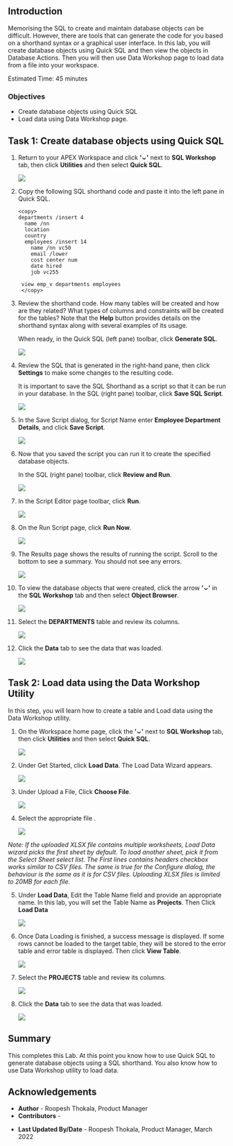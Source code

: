 ## Introduction

Memorising the SQL to create and maintain database objects can be difficult. However, there are tools that can generate the code for you based on a shorthand syntax or a graphical user interface. In this lab, you will create database objects using Quick SQL and then view the objects in Database Actions. Then you will then use Data Workshop page to load data from a file into your workspace.

Estimated Time: 45 minutes

### Objectives

- Create database objects using Quick SQL
- Load data using Data Workshop page.


## Task 1: Create database objects using Quick SQL

1. Return to your APEX Workspace and click **'⌄'** next to **SQL Workshop** tab, then click **Utilities** and then select **Quick SQL**.

   ![](images/navigate-to-quicksql1.png " ")

2. Copy the following SQL shorthand code and paste it into the left pane in Quick SQL.

    ```
    <copy>
    departments /insert 4
      name /nn
      location
      country
      employees /insert 14
        name /nn vc50
        email /lower
        cost center num
        date hired
        job vc255

     view emp_v departments employees
     </copy>
    ```

3. Review the shorthand code. How many tables will be created and how are they related? What types of columns and constraints will be created for the tables? Note that the **Help** button provides details on the shorthand syntax along with several examples of its usage.

    When ready, in the Quick SQL (left pane) toolbar, click **Generate SQL**.

   ![](./images/generate-sql1.png " ")

4. Review the SQL that is generated in the right-hand pane, then click **Settings** to make some changes to the resulting code.
   
   It is important to save the SQL Shorthand as a script so that it can be run in your database.
   In the SQL (right pane) toolbar, click **Save SQL Script**.  
    
   ![](images/generated-sql1.png " ")

5. In the Save Script dialog, for Script Name enter **Employee Department Details**, and click **Save Script**.

    ![](images/save-sql-scripts1.png " ")

6. Now that you saved the script you can run it to create the specified database objects.

    In the SQL (right pane) toolbar, click **Review and Run**.

    ![](images/review-and-run1.png " ")

7.  In the Script Editor page toolbar, click **Run**.

    ![](images/running-scripts1.png " ")

8. On the Run Script page, click **Run Now**.

    ![](images/run-now1.png " ")

9. The Results page shows the results of running the script. Scroll to the bottom to see a summary. You should not see any errors.

    ![](images/results.png " ")

10. To view the database objects that were created, click the arrow  **'⌄'** in the **SQL Workshop** tab and then select **Object Browser**.

    ![](images/navigate-to-object-browser1.png " ")

12. Select the **DEPARTMENTS** table and review its columns.

    ![](images/select-departments-table1.png " ")

13. Click the **Data** tab to see the data that was loaded.

    ![](images/view-departments-table-data1.png " ")

## Task 2: Load data using the Data Workshop Utility

In this step, you will learn how to create a table and Load data using the Data Workshop utility.

1. On the Workspace home page, click the **'⌄'** next to **SQL Workshop** tab, then click **Utilities** and then select **Quick SQL**.

   ![](images/navigate-to-data-workshop1.png " ")

2. Under Get Started, click **Load Data**. The Load Data Wizard appears.

   ![](images/click-data-load1.png " ")

3. Under Upload a File, Click **Choose File**.

   ![](images/choose-file-to-load1.png " ")

4. Select the appropriate file .

   ![](images/select-appropriate-file1.png " ")

  *Note: If the uploaded XLSX file contains multiple worksheets, Load Data wizard picks the first sheet by default. To load another sheet, pick it from the Select Sheet select list. The First lines contains headers checkbox works similar to CSV files. The same is true for the Configure dialog, the behaviour is the same as it is for CSV files. Uploading XLSX files is limited to 20MB for each file.*

5. Under **Load Data**, Edit the Table Name field and provide an appropriate name. In this lab, you will set the Table Name as **Projects**. Then Click **Load Data**

   ![](images/load-data1.png " ")

6. Once Data Loading is finished, a success message is displayed. If some rows cannot be loaded to the target table, they will be stored to the error table and error table is displayed. Then click **View Table**.

   ![](images/data-loaded-successfully.png " ")

7. Select the **PROJECTS** table and review its columns.

    ![](images/navigate-to-table1.png " ")

8. Click the **Data** tab to see the data that was loaded.

    ![](images/view-projects-table-data1.png " ")

## Summary

This completes this Lab. At this point you know how to use Quick SQL to generate database objects using a SQL shorthand. You also know how to use Data Workshop utility to load data.

## Acknowledgements
* **Author** - Roopesh Thokala, Product Manager
* **Contributors** -
- **Last Updated By/Date** - Roopesh Thokala, Product Manager, March 2022
